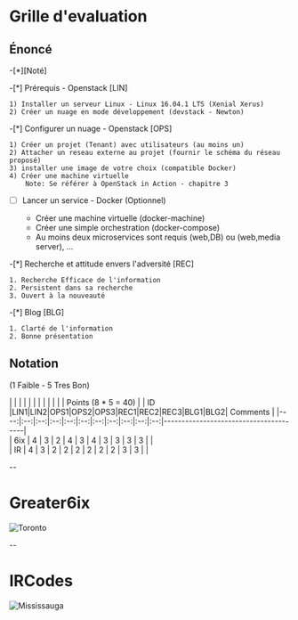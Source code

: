 # Grille d'evaluation


## Énoncé

-[*][Noté]

-[*] Prérequis - Openstack  [LIN]

    1) Installer un serveur Linux - Linux 16.04.1 LTS (Xenial Xerus)
    2) Créer un nuage en mode développement (devstack - Newton)

-[*] Configurer un nuage - Openstack  [OPS] 

    1) Créer un projet (Tenant) avec utilisateurs (au moins un)
    2) Attacher un reseau externe au projet (fournir le schéma du réseau proposé)
    3) installer une image de votre choix (compatible Docker)
    4) Créer une machine virtuelle
        Note: Se référer à OpenStack in Action - chapitre 3

-[ ] Lancer un service - Docker (Optionnel) 

    * Créer une machine virtuelle (docker-machine)
    * Créer une simple orchestration (docker-compose)
    * Au moins deux microservices sont requis (web,DB) ou (web,media server), ...

-[*] Recherche et attitude envers l'adversité [REC]

    1. Recherche Efficace de l'information
    2. Persistent dans sa recherche
    3. Ouvert à la nouveauté

-[*] Blog [BLG]

    1. Clarté de l'information
    2. Bonne présentation

## Notation 

(1 Faible - 5 Tres Bon)

|     |    |    |    |    |    |    |    |    |    |    |  Points      (8 * 5 = 40)             |
| ID  |LIN1|LIN2|OPS1|OPS2|OPS3|REC1|REC2|REC3|BLG1|BLG2|  Comments                             |
|----:|:--:|:--:|:--:|:--:|:--:|:--:|:--:|:--:|:--:|:--:|---------------------------------------|  
| 6ix | 4  | 3  | 2  |  4 |  3 | 4  |  3 |  3 |  3 |  3 |                                       |  
| IR  | 4  | 3  | 2  |  2 |  2 | 2  |  2 |  2 |  3 |  3 |                                       |  

--

# Greater6ix

![Toronto](http://10.13.237.2)

--

# IRCodes

![Mississauga](http://10.13.237.3)

